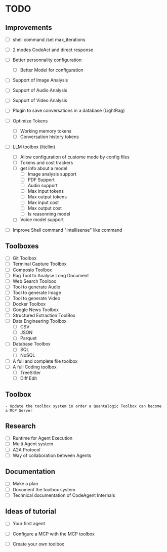 # TODO

## Improvements
- [ ] shell command /set max_iterations
- [ ] 2 modes CodeAct and direct response
- [ ] Better personnality configuration
    - [ ] Better Model for configuration
- [ ] Support of Image Analysis
- [ ] Support of Audio Analysis
- [ ] Support of Video Analysis
- [ ] Plugin to save conversations in a database (LightRag)
- [ ] Optimize Tokens
    - [ ] Working memory tokens
    - [ ] Conversation history tokens
- [ ] LLM toolbox (litellm)
    - [ ] Allow configuration of custome mode by config files
    - [ ] Tokens and cost trackers
    - [ ] get info about a model
        - [ ] Image analysis support
        - [ ] PDF Support
        - [ ] Audio support
        - [ ] Max input tokens
        - [ ] Max output tokens
        - [ ] Max input cost
        - [ ] Max output cost
        - [ ] Is reasonning model
    - [ ] Voice model support
- [ ] Improve Shell command "intellisense" like command


## Toolboxes
- [ ] Git Toolbox
- [ ] Terminal Capture Toolbox
- [ ] Composio Toolbox
- [ ] Rag Tool to Analyse Long Document
- [ ] Web Search Toolbox
- [ ] Tool to generate Audio
- [ ] Tool to generate Image
- [ ] Tool to generate Video
- [ ] Docker Toolbox
- [ ] Google News Toolbox
- [ ] Structured Extraction ToolBox
- [ ] Data Engineering Toolbox
    - [ ] CSV
    - [ ] JSON
    - [ ] Parquet
- [ ] Database Toolbox
    - [ ] SQL
    - [ ] NoSQL
- [ ] A full and complete file toolbox
- [ ] A full Coding toolbox
    - [ ] TreeSitter
    - [ ] Diff Edit

## Toolbox
    - Update the toolbox system in order a Quantalogic Toolbox can become a MCP Server

## Research 

- [ ] Runtime for Agent Execution
- [ ] Multi Agent system
- [ ] A2A Protocol
- [ ] Way of collaboration between Agents

## Documentation 

- [ ] Make a plan
- [ ] Document the toolbox system
- [ ] Technical documentation of CodeAgent Internals

## Ideas of tutorial

- [ ] Your first agent
- [ ] Configure a MCP with the MCP toolbox
- [ ] Create your own toolbox


